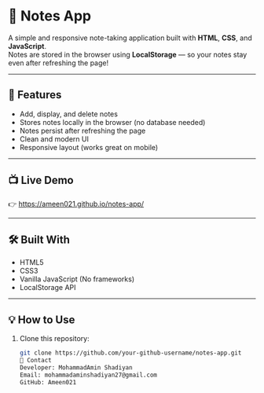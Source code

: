 # 📝 Notes App

A simple and responsive note-taking application built with **HTML**, **CSS**, and **JavaScript**.  
Notes are stored in the browser using **LocalStorage** — so your notes stay even after refreshing the page!

---

## 🚀 Features

- Add, display, and delete notes
- Stores notes locally in the browser (no database needed)
- Notes persist after refreshing the page
- Clean and modern UI
- Responsive layout (works great on mobile)

---

## 📺 Live Demo

👉  https://ameen021.github.io/notes-app/

---

## 🛠️ Built With

- HTML5
- CSS3
- Vanilla JavaScript (No frameworks)
- LocalStorage API

---

## 💡 How to Use

1. Clone this repository:
   ```bash
   git clone https://github.com/your-github-username/notes-app.git
   📧 Contact
   Developer: MohammadAmin Shadiyan
   Email: mohammadaminshadiyan27@gmail.com
   GitHub: Ameen021


